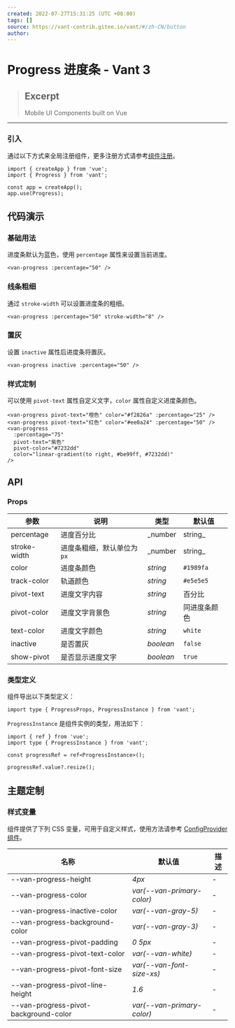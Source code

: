 ```yaml
---
created: 2022-07-27T15:31:25 (UTC +08:00)
tags: []
source: https://vant-contrib.gitee.io/vant/#/zh-CN/button
author: 
---
```


# Progress 进度条 - Vant 3

> ## Excerpt
> Mobile UI Components built on Vue

---
### 引入

通过以下方式来全局注册组件，更多注册方式请参考[组件注册](https://vant-contrib.gitee.io/vant/#/zh-CN/advanced-usage#zu-jian-zhu-ce)。

```
import { createApp } from 'vue';
import { Progress } from 'vant';

const app = createApp();
app.use(Progress);
```

## 代码演示

### 基础用法

进度条默认为蓝色，使用 `percentage` 属性来设置当前进度。

```
<van-progress :percentage="50" />
```

### 线条粗细

通过 `stroke-width` 可以设置进度条的粗细。

```
<van-progress :percentage="50" stroke-width="8" />
```

### 置灰

设置 `inactive` 属性后进度条将置灰。

```
<van-progress inactive :percentage="50" />
```

### 样式定制

可以使用 `pivot-text` 属性自定义文字，`color` 属性自定义进度条颜色。

```
<van-progress pivot-text="橙色" color="#f2826a" :percentage="25" />
<van-progress pivot-text="红色" color="#ee0a24" :percentage="50" />
<van-progress
  :percentage="75"
  pivot-text="紫色"
  pivot-color="#7232dd"
  color="linear-gradient(to right, #be99ff, #7232dd)"
/>
```

## API

### Props

| 参数 | 说明 | 类型 | 默认值 |
| --- | --- | --- | --- |
| percentage | 进度百分比 | _number | string_ | `0` |
| stroke-width | 进度条粗细，默认单位为`px` | _number | string_ | `4px` |
| color | 进度条颜色 | _string_ | `#1989fa` |
| track-color | 轨道颜色 | _string_ | `#e5e5e5` |
| pivot-text | 进度文字内容 | _string_ | 百分比 |
| pivot-color | 进度文字背景色 | _string_ | 同进度条颜色 |
| text-color | 进度文字颜色 | _string_ | `white` |
| inactive | 是否置灰 | _boolean_ | `false` |
| show-pivot | 是否显示进度文字 | _boolean_ | `true` |

### 类型定义

组件导出以下类型定义：

```
import type { ProgressProps, ProgressInstance } from 'vant';
```

`ProgressInstance` 是组件实例的类型，用法如下：

```
import { ref } from 'vue';
import type { ProgressInstance } from 'vant';

const progressRef = ref<ProgressInstance>();

progressRef.value?.resize();
```

## 主题定制

### 样式变量

组件提供了下列 CSS 变量，可用于自定义样式，使用方法请参考 [ConfigProvider 组件](https://vant-contrib.gitee.io/vant/#/zh-CN/config-provider)。

| 名称 | 默认值 | 描述 |
| --- | --- | --- |
| \--van-progress-height | _4px_ | \- |
| \--van-progress-color | _var(--van-primary-color)_ | \- |
| \--van-progress-inactive-color | _var(--van-gray-5)_ | \- |
| \--van-progress-background-color | _var(--van-gray-3)_ | \- |
| \--van-progress-pivot-padding | _0 5px_ | \- |
| \--van-progress-pivot-text-color | _var(--van-white)_ | \- |
| \--van-progress-pivot-font-size | _var(--van-font-size-xs)_ | \- |
| \--van-progress-pivot-line-height | _1.6_ | \- |
| \--van-progress-pivot-background-color | _var(--van-primary-color)_ | \- |
